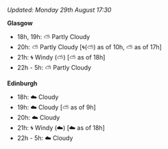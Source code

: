 *Updated: Monday 29th August 17:30*

**Glasgow**

* 18h, 19h: :partly_sunny: Partly Cloudy
* 20h: :partly_sunny: Partly Cloudy [:cyclone:(:partly_sunny:) as of 10h, :partly_sunny: as of 17h]
* 21h: :cyclone: Windy (:partly_sunny:) [:partly_sunny: as of 18h]
* 22h - 5h: :partly_sunny: Partly Cloudy

**Edinburgh**

* 18h: :cloud: Cloudy
* 19h: :cloud: Cloudy [:partly_sunny: as of 9h]
* 20h: :cloud: Cloudy
* 21h: :cyclone: Windy (:cloud:) [:cloud: as of 18h]
* 22h - 5h: :cloud: Cloudy
